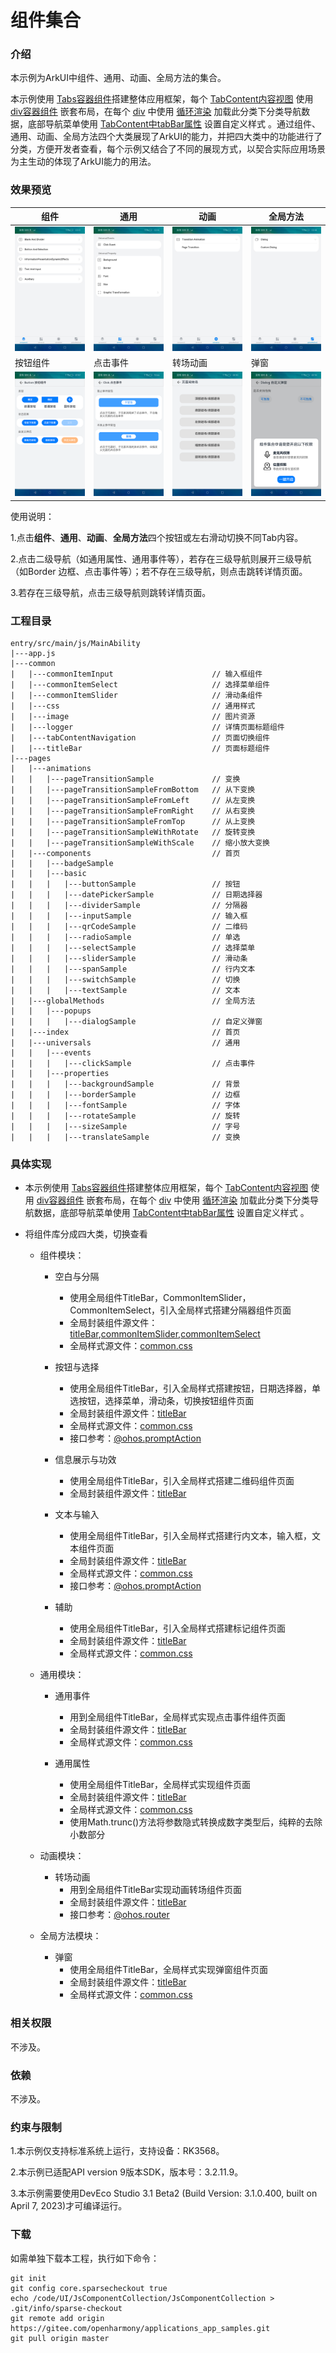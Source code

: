 # 组件集合

### 介绍

本示例为ArkUI中组件、通用、动画、全局方法的集合。

本示例使用 [Tabs容器组件](https://gitee.com/openharmony/docs/blob/master/zh-cn/application-dev/reference/apis-arkui/arkui-js/js-components-container-tabs.md)搭建整体应用框架，每个 [TabContent内容视图](https://gitee.com/openharmony/docs/blob/master/zh-cn/application-dev/reference/apis-arkui/arkui-js/js-components-container-tab-content.md) 使用 [div容器组件](https://gitee.com/openharmony/docs/blob/master/zh-cn/application-dev/reference/apis-arkui/arkui-js/js-components-container-div.md) 嵌套布局，在每个 [div](https://gitee.com/openharmony/docs/blob/master/zh-cn/application-dev/reference/apis-arkui/arkui-js/js-components-container-div.md) 中使用 [循环渲染](https://gitee.com/openharmony/docs/blob/master/zh-cn/application-dev/reference/apis-arkui/arkui-js/js-components-common-attributes.md) 加载此分类下分类导航数据，底部导航菜单使用 [TabContent中tabBar属性](https://gitee.com/openharmony/docs/blob/master/zh-cn/application-dev/reference/apis-arkui/arkui-js/js-components-container-tab-content.md) 设置自定义样式 。通过组件、通用、动画、全局方法四个大类展现了ArkUI的能力，并把四大类中的功能进行了分类，方便开发者查看，每个示例又结合了不同的展现方式，以契合实际应用场景为主生动的体现了ArkUI能力的用法。

### 效果预览
   
| 组件                                               | 通用                                              | 动画                                                      | 全局方法                                               |
|--------------------------------------------------|-------------------------------------------------|---------------------------------------------------------|----------------------------------------------------|
| ![component](screenshots/devices/components.png) | ![component](screenshots/devices/universal.png) | ![component](screenshots/devices/animation.png)         | ![component](screenshots/devices/globalMethod.png) |
| 按钮组件                                             | 点击事件                                            | 转场动画                                                    | 弹窗                                                 |
| ![component](screenshots/devices/button.png)     | ![component](screenshots/devices/click.png)     | ![component](screenshots/devices/pageTransitionOne.png) | ![component](screenshots/devices/dialog.png)       |

使用说明：

1.点击**组件**、**通用**、**动画**、**全局方法**四个按钮或左右滑动切换不同Tab内容。

2.点击二级导航（如通用属性、通用事件等），若存在三级导航则展开三级导航（如Border 边框、点击事件等）；若不存在三级导航，则点击跳转详情页面。

3.若存在三级导航，点击三级导航则跳转详情页面。

### 工程目录

```
entry/src/main/js/MainAbility
|---app.js
|---common
|   |---commonItemInput                      // 输入框组件
|   |---commonItemSelect                     // 选择菜单组件
|   |---commonItemSlider                     // 滑动条组件
|   |---css                                  // 通用样式
|   |---image                                // 图片资源
|   |---logger                               // 详情页面标题组件
|   |---tabContentNavigation                 // 页面切换组件
|   |---titleBar                             // 页面标题组件
|---pages
|   |---animations                     
|   |   |---pageTransitionSample             // 变换
|   |   |---pageTransitionSampleFromBottom   // 从下变换
|   |   |---pageTransitionSampleFromLeft     // 从左变换
|   |   |---pageTransitionSampleFromRight    // 从右变换
|   |   |---pageTransitionSampleFromTop      // 从上变换
|   |   |---pageTransitionSampleWithRotate   // 旋转变换
|   |   |---pageTransitionSampleWithScale    // 缩小放大变换
|   |---components                           // 首页
|   |   |---badgeSample
|   |   |---basic
|   |   |   |---buttonSample                 // 按钮
|   |   |   |---datePickerSample             // 日期选择器
|   |   |   |---dividerSample                // 分隔器
|   |   |   |---inputSample                  // 输入框
|   |   |   |---qrCodeSample                 // 二维码
|   |   |   |---radioSample                  // 单选
|   |   |   |---selectSample                 // 选择菜单
|   |   |   |---sliderSample                 // 滑动条
|   |   |   |---spanSample                   // 行内文本
|   |   |   |---switchSample                 // 切换
|   |   |   |---textSample                   // 文本
|   |---globalMethods                        // 全局方法
|   |   |---popups
|   |   |   |---dialogSample                 // 自定义弹窗
|   |---index                                // 首页
|   |---universals                           // 通用
|   |   |---events
|   |   |   |---clickSample                  // 点击事件
|   |   |---properties
|   |   |   |---backgroundSample             // 背景
|   |   |   |---borderSample                 // 边框
|   |   |   |---fontSample                   // 字体
|   |   |   |---rotateSample                 // 旋转
|   |   |   |---sizeSample                   // 字号
|   |   |   |---translateSample              // 变换

```

### 具体实现

* 本示例使用 [Tabs容器组件](https://gitee.com/openharmony/docs/blob/master/zh-cn/application-dev/reference/apis-arkui/arkui-js/js-components-container-tabs.md)搭建整体应用框架，每个 [TabContent内容视图](https://gitee.com/openharmony/docs/blob/master/zh-cn/application-dev/reference/apis-arkui/arkui-js/js-components-container-tab-content.md) 使用 [div容器组件](https://gitee.com/openharmony/docs/blob/master/zh-cn/application-dev/reference/apis-arkui/arkui-js/js-components-container-div.md) 嵌套布局，在每个 [div](https://gitee.com/openharmony/docs/blob/master/zh-cn/application-dev/reference/apis-arkui/arkui-js/js-components-container-div.md) 中使用 [循环渲染](https://gitee.com/openharmony/docs/blob/master/zh-cn/application-dev/reference/apis-arkui/arkui-js/js-components-common-attributes.md) 加载此分类下分类导航数据，底部导航菜单使用 [TabContent中tabBar属性](https://gitee.com/openharmony/docs/blob/master/zh-cn/application-dev/reference/apis-arkui/arkui-js/js-components-container-tab-content.md) 设置自定义样式 。

* 将组件库分成四大类，切换查看

    * 组件模块：
        * 空白与分隔
            * 使用全局组件TitleBar，CommonItemSlider，CommonItemSelect，引入全局样式搭建分隔器组件页面
            * 全局封装组件源文件：[titleBar](entry/src/main/js/MainAbility/common/titleBar),[commonItemSlider](entry/src/main/js/MainAbility/common/commonItemSlider),[commonItemSelect](entry/src/main/js/MainAbility/common/commonItemSelect)
            * 全局样式源文件：[common.css](entry/src/main/js/MainAbility/common/css)

        * 按钮与选择
            * 使用全局组件TitleBar，引入全局样式搭建按钮，日期选择器，单选按钮，选择菜单，滑动条，切换按钮组件页面
            * 全局封装组件源文件：[titleBar](entry/src/main/js/MainAbility/common/titleBar)
            * 全局样式源文件：[common.css](entry/src/main/js/MainAbility/common/css)
            * 接口参考：[@ohos.promptAction](https://gitee.com/openharmony/docs/blob/master/zh-cn/application-dev/reference/apis-arkui/js-apis-promptAction.md)

        * 信息展示与功效
            * 使用全局组件TitleBar，引入全局样式搭建二维码组件页面
            * 全局封装组件源文件：[titleBar](entry/src/main/js/MainAbility/common/titleBar)
        
        * 文本与输入
            * 使用全局组件TitleBar，引入全局样式搭建行内文本，输入框，文本组件页面
            * 全局封装组件源文件：[titleBar](entry/src/main/js/MainAbility/common/titleBar)
            * 全局样式源文件：[common.css](entry/src/main/js/MainAbility/common/css)
            * 接口参考：[@ohos.promptAction](https://gitee.com/openharmony/docs/blob/master/zh-cn/application-dev/reference/apis-arkui/js-apis-promptAction.md)

        * 辅助
            * 使用全局组件TitleBar，引入全局样式搭建标记组件页面
            * 全局封装组件源文件：[titleBar](entry/src/main/js/MainAbility/common/titleBar)
            * 全局样式源文件：[common.css](entry/src/main/js/MainAbility/common/css)
    
    * 通用模块：
        * 通用事件
            * 用到全局组件TitleBar，全局样式实现点击事件组件页面
            * 全局封装组件源文件：[titleBar](entry/src/main/js/MainAbility/common/titleBar)
            * 全局样式源文件：[common.css](entry/src/main/js/MainAbility/common/css)

        * 通用属性
            * 使用全局组件TitleBar，全局样式实现组件页面
            * 全局封装组件源文件：[titleBar](entry/src/main/js/MainAbility/common/titleBar)
            * 全局样式源文件：[common.css](entry/src/main/js/MainAbility/common/css)
            * 使用Math.trunc()方法将参数隐式转换成数字类型后，纯粹的去除小数部分
        
    * 动画模块：
        * 转场动画
            * 用到全局组件TitleBar实现动画转场组件页面
            * 全局封装组件源文件：[titleBar](entry/src/main/js/MainAbility/common/titleBar)
            * 接口参考：[@ohos.router](https://gitee.com/openharmony/docs/blob/master/zh-cn/application-dev/reference/apis-arkui/js-apis-router.md)

    * 全局方法模块：
        * 弹窗
            * 使用全局组件TitleBar，全局样式实现弹窗组件页面
            * 全局封装组件源文件：[titleBar](entry/src/main/js/MainAbility/common/titleBar)
            * 全局样式源文件：[common.css](entry/src/main/js/MainAbility/common/css)

### 相关权限

不涉及。

### 依赖

不涉及。

### 约束与限制

1.本示例仅支持标准系统上运行，支持设备：RK3568。

2.本示例已适配API version 9版本SDK，版本号：3.2.11.9。

3.本示例需要使用DevEco Studio 3.1 Beta2 (Build Version: 3.1.0.400, built on April 7, 2023)才可编译运行。

### 下载

如需单独下载本工程，执行如下命令：
```
git init
git config core.sparsecheckout true
echo /code/UI/JsComponentCollection/JsComponentCollection > .git/info/sparse-checkout
git remote add origin https://gitee.com/openharmony/applications_app_samples.git
git pull origin master
```